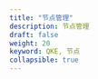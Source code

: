 ```yaml
---
title: "节点管理"
description: 节点管理
draft: false
weight: 20
keyword: QKE, 节点
collapsible: true
---
```


